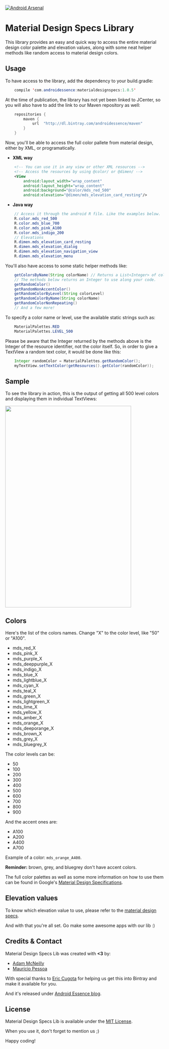 [![Android Arsenal](https://img.shields.io/badge/Android%20Arsenal-MaterialDesignSpecs-green.svg?style=true)](https://android-arsenal.com/details/1/3539)

Material Design Specs Library
=============

This library provides an easy and quick way to access the entire material design color palette and elevation values, along with some neat helper methods like random access to material design colors.


Usage
-----

To have access to the library, add the dependency to your build.gradle:

```java
	compile 'com.androidessence:materialdesignspecs:1.0.5'
```

At the time of publication, the library has not yet been linked to JCenter, so you will also have to add the link to our Maven repository as well:

```java
	repositories {
    	maven {
        	url  "http://dl.bintray.com/androidessence/maven"
    	}
	}
```

Now, you'll be able to access the full color pallete from material design, either by XML, or programatically.

- **XML way**

```xml
	<!-- You can use it in any view or other XML resources -->
	<!-- Access the resources by using @color/ or @dimen/ -->
	<View
	    android:layout_width="wrap_content"
	    android:layout_height="wrap_content"
	    android:background="@color/mds_red_500"
	    android:elevation="@dimen/mds_elevation_card_resting"/>
```

- **Java way**

```java
	// Access it through the android R file. Like the examples below.
	R.color.mds_red_500
	R.color.mds_blue_700
	R.color.mds_pink_A100
	R.color.mds_indigo_200
	// Elevations
	R.dimen.mds_elevation_card_resting
	R.dimen.mds_elevation_dialog
	R.dimen.mds_elevation_navigation_view
	R.dimen.mds_elevation_menu
```

You'll also have access to some static helper methods like:

```java
	getColorsByName(String colorName) // Returns a List<Integer> of colors with the given name.
	// The methods below returns an Integer to use along your code.
	getRandomColor()
	getRandomNonAccentColor()
	getRandomColorByLevel(String colorLevel)
	getRandomColorByName(String colorName)
	getRandomColorNonRepeating()
	// And a few more!
```

To specify a color name or level, use the available static strings such as:

```java
    MaterialPalettes.RED
    MaterialPalettes.LEVEL_500
```

Please be aware that the Integer returned by the methods above is the Integer of the resource identifier, not the color itself. So, in order to give a TextView a random text color, it would be done like this:

```java
	Integer randomColor = MaterialPalettes.getRandomColor();
	myTextView.setTextColor(getResources().getColor(randomColor));
```

Sample
-----

To see the library in action, this is the output of getting all 500 level colors and displaying them in individual TextViews:

<img src='http://i.imgur.com/cfuweBv.png' width='400' height='640' />

Colors
-----

Here's the list of the colors names. Change "X" to the color level, like "50" or "A100".

- mds_red_X
- mds_pink_X
- mds_purple_X
- mds_deeppurple_X
- mds_indigo_X
- mds_blue_X
- mds_lightblue_X
- mds_cyan_X
- mds_teal_X
- mds_green_X
- mds_lightgreen_X
- mds_lime_X
- mds_yellow_X
- mds_amber_X
- mds_orange_X
- mds_deeporange_X
- mds_brown_X
- mds_grey_X
- mds_bluegrey_X

The color levels can be:

- 50
- 100
- 200
- 300
- 400
- 500
- 600
- 700
- 800
- 900

And the accent ones are:

- A100
- A200
- A400
- A700

Example of a color: `mds_orange_A400`.

**Reminder:** brown, grey, and bluegrey don't have accent colors.

The full color palettes as well as some more information on how to use them can be found in Google's [Material Design Specifications](https://www.google.com/design/spec/style/color.html#color-color-palette).


Elevation values
-----

To know which elevation value to use, please refer to the [material design specs](https://www.google.com/design/spec/what-is-material/elevation-shadows.html#elevation-shadows-elevation-android-).

And with that you're all set. Go make some awesome apps with our lib :)

Credits & Contact
-----------------

Material Design Specs Lib was created with **<3** by:

- [Adam McNeilly](https://github.com/AdamMc331)
- [Maurício Pessoa](https://github.com/Mauker1)

With special thanks to [Eric Cugota](https://github.com/tryadelion) for helping us get this into Bintray and make it available for you.

And it's released under [Android Essence blog](http://androidessence.com/).

License
-------

Material Design Specs Lib is available under the [MIT License](https://opensource.org/licenses/MIT).

When you use it, don't forget to mention us ;) 



Happy coding!
